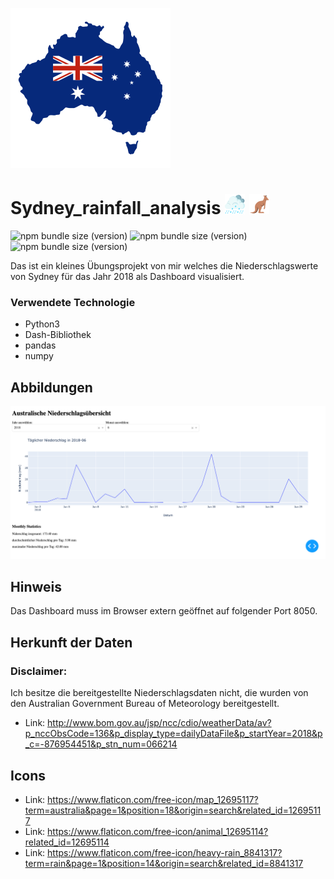 ![Alt text](map.png "Optional title")
# Sydney_rainfall_analysis ![Alt text](heavy-rain.png "Optional title") ![Alt text](kangaroo.png "Optional title")
![npm bundle size (version)](https://img.shields.io/badge/version-0.0.1-darkblue) ![npm bundle size (version)](https://img.shields.io/badge/language-python3-blue)  ![npm bundle size (version)](https://img.shields.io/badge/framework-dash-blue) 

Das ist ein kleines Übungsprojekt von mir welches die Niederschlagswerte von Sydney für das Jahr 2018 als Dashboard visualisiert.

### Verwendete Technologie
* Python3
* Dash-Bibliothek
* pandas
* numpy

## Abbildungen

![Alt text](Screenshot_Aussie_Rainfall.png "Optional title")

## Hinweis
Das Dashboard muss im Browser extern geöffnet auf folgender Port 8050.

## Herkunft der Daten
### Disclaimer:
Ich besitze die bereitgestellte Niederschlagsdaten nicht, die wurden von den Australian Government Bureau of Meteorology bereitgestellt.

* Link: http://www.bom.gov.au/jsp/ncc/cdio/weatherData/av?p_nccObsCode=136&p_display_type=dailyDataFile&p_startYear=2018&p_c=-876954451&p_stn_num=066214
  
## Icons

* Link: https://www.flaticon.com/free-icon/map_12695117?term=australia&page=1&position=18&origin=search&related_id=12695117
* Link: https://www.flaticon.com/free-icon/animal_12695114?related_id=12695114
* Link: https://www.flaticon.com/free-icon/heavy-rain_8841317?term=rain&page=1&position=14&origin=search&related_id=8841317
